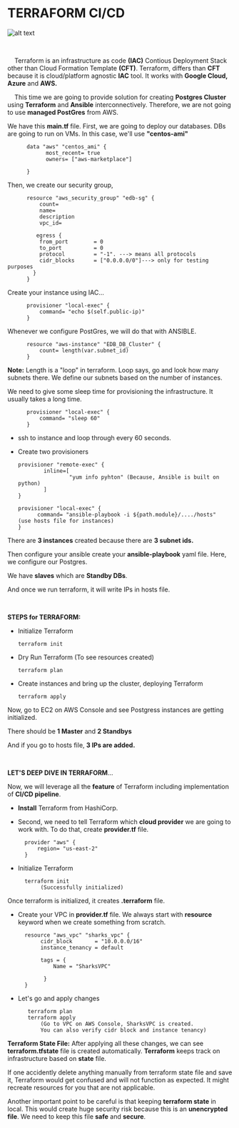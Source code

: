 # TERRAFORM CI/CD

![alt text](https://github.com/tanersa/terraform/blob/feature/terraform-iac/terraform.png)

<br />

&nbsp; &nbsp; Terraform is an infrastructure as code **(IAC)** Contious Deployment Stack other than Cloud Formation Template **(CFT)**. Terraform, 
differs than **CFT** because it is cloud/platform agnostic **IAC** tool. It works with **Google Cloud, Azure** and **AWS.**

&nbsp; &nbsp; This time we are going to provide solution for creating **Postgres Cluster** using **Terraform** and **Ansible** interconnectively. Therefore,
we are not going to use **managed PostGres** from AWS. 

We have this **main.tf** file. First, we are going to deploy our databases. DBs are going to run on VMs. In this case, we'll use **"centos-ami"**

          data "aws" "centos_ami" {
                most_recent= true
                owners= ["aws-marketplace"]
          
          }
          
Then, we create our security group,

          resource "aws_security_group" "edb-sg" {
              count= 
              name=
              description
              vpc_id=
                
             egress {
              from_port        = 0
              to_port          = 0
              protocol         = "-1". ---> means all protocols
              cidr_blocks      = ["0.0.0.0/0"]---> only for testing purposes
            }      
          }
          
Create your instance using IAC...

          provisioner "local-exec" {
              command= "echo $(self.public-ip)"   
          }
          
Whenever we configure PostGres, we will do that with ANSIBLE.

          resource "aws-instance" "EDB_DB_Cluster" {
              count= length(var.subnet_id)     
          }
          
**Note:** Length is a "loop" in terraform. Loop says, go and look how many subnets there. We define our subnets based on the number of instances.       
       
We need to give some sleep time for provisioning the infrastructure. It usually takes a long time.          
          
          provisioner "local-exec" {
              command= "sleep 60"   
          }
          
   -  ssh to instance and loop through every 60 seconds. 
   -  Create two provisioners

          provisioner "remote-exec" {
                  inline=[
                          "yum info pyhton" (Because, Ansible is built on python)
                  ]
          }
          
          provisioner "local-exec" {
                command= "ansible-playbook -i ${path.module}/..../hosts"   (use hosts file for instances) 
          }
          
There are **3 instances** created because there are **3 subnet ids.**

Then configure your ansible create your **ansible-playbook** yaml file. Here, we configure our Postgres.

We have **slaves** which are **Standby DBs**. 

And once we run terraform, it will write IPs in hosts file.

<br />

**STEPS for TERRAFORM:**

   -  Initialize Terraform

          terraform init   
          
   -  Dry Run Terraform (To see resources created)

          terraform plan 
          
   -  Create instances and bring up the cluster, deploying Terraform
      
          terraform apply        

Now, go to EC2 on AWS Console and see Postgress instances are getting initialized. 

There should be **1 Master** and **2 Standbys**

And if you go to hosts file, **3 IPs are added.**

<br />

**LET'S DEEP DIVE IN TERRAFORM**...

Now, we will leverage all the **feature** of Terraform including implementation of **CI/CD pipeline**.

   -  **Install** Terraform from HashiCorp. 
   -  Second, we need to tell Terraform which **cloud provider** we are going to work with. To do that, create **provider.tf** file. 

            provider "aws" {
                region= "us-east-2"        
            }
            
   -  Initialize Terraform 
            
            terraform init 
                 (Successfully initialized)
                 
Once terraform is initialized, it creates **.terraform** file. 

   -  Create your VPC in **provider.tf** file. We always start with **resource** keyword when we create something from scratch.

            resource "aws_vpc" "sharks_vpc" {
                 cidr_block       = "10.0.0.0/16"
                 instance_tenancy = default

                 tags = {
                     Name = "SharksVPC"
           
                  }
            } 
            
   -  Let's go and apply changes
             
             terraform plan
             terraform apply 
                 (Go to VPC on AWS Console, SharksVPC is created.
                 You can also verify cidr block and instance tenancy)
 
 **Terraform State File:**
 After applying all these changes, we can see **terraform.tfstate** file is created automatically. **Terraform** keeps track on infrastructure based 
 on **state** file.
 
 If one accidently delete anything manually from terraform state file and save it, Terraform would get confused and will not function as expected. It might
 recreate resources for you that are not applicable. 
 
 Another important point to be careful is that keeping **terraform state** in local. This would create huge security risk because this is an **unencrypted file**.
 We need to keep this file **safe** and **secure**.
 
 

            
                                                  
                                                                      







        
           
                


























          
          
          
          
          
          
          

